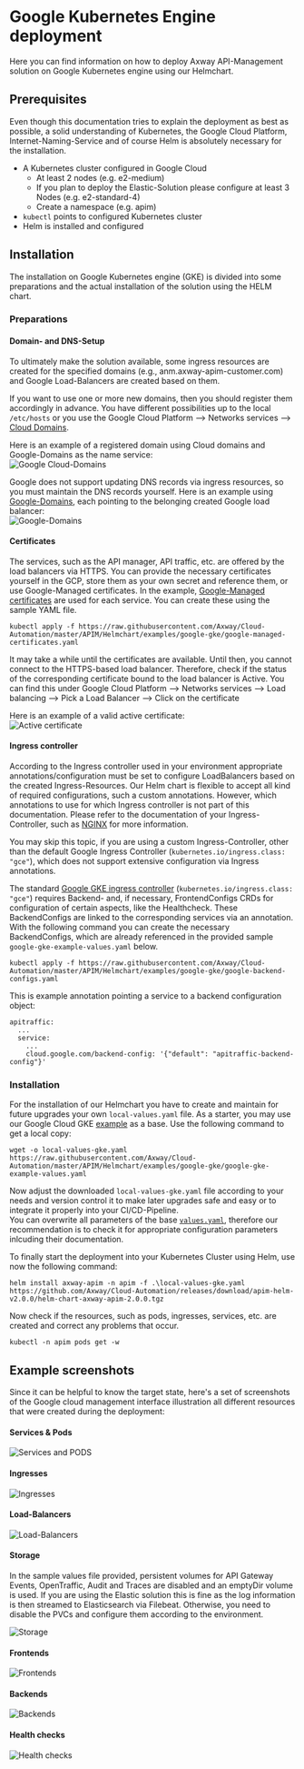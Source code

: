 # Google Kubernetes Engine deployment

Here you can find information on how to deploy Axway API-Management solution on Google Kubernetes engine using our Helmchart. 

## Prerequisites

Even though this documentation tries to explain the deployment as best as possible, a solid understanding of Kubernetes, the Google Cloud Platform, Internet-Naming-Service and of course Helm is absolutely necessary for the installation.  

- A Kubernetes cluster configured in Google Cloud
  - At least 2 nodes (e.g. e2-medium)
  - If you plan to deploy the Elastic-Solution please configure at least 3 Nodes (e.g. e2-standard-4)
  - Create a namespace (e.g. apim) 
- `kubectl` points to configured Kubernetes cluster
- Helm is installed and configured

## Installation

The installation on Google Kubernetes engine (GKE) is divided into some preparations and the actual installation of the solution using the HELM chart.

### Preparations

#### Domain- and DNS-Setup

To ultimately make the solution available, some ingress resources are created for the specified domains (e.g., anm.axway-apim-customer.com) and Google Load-Balancers are created based on them.  

If you want to use one or more new domains, then you should register them accordingly in advance. 
You have different possibilities up to the local `/etc/hosts` or you use the Google Cloud Platform --> Networks services --> [Cloud Domains](https://cloud.google.com/domains/docs/register-domain). 

Here is an example of a registered domain using Cloud domains and Google-Domains as the name service:  
![Google Cloud-Domains](imgs/google-cloud-domains.png)  

Google does not support updating DNS records via ingress resources, so you must maintain the DNS records yourself.
Here is an example using [Google-Domains](https://domains.google.com), each pointing to the belonging created Google load balancer:  
![Google-Domains](imgs/google-domains-dns-entries.png)  

#### Certificates

The services, such as the API manager, API traffic, etc. are offered by the load balancers via HTTPS. You can provide the necessary certificates yourself in the GCP, store them as your own secret and reference them, or use Google-Managed certificates. 
In the example, [Google-Managed certificates](https://cloud.google.com/kubernetes-engine/docs/how-to/managed-certs) are used for each service. You can create these using the sample YAML file.

```
kubectl apply -f https://raw.githubusercontent.com/Axway/Cloud-Automation/master/APIM/Helmchart/examples/google-gke/google-managed-certificates.yaml
```

It may take a while until the certificates are available. Until then, you cannot connect to the HTTPS-based load balancer. 
Therefore, check if the status of the corresponding certificate bound to the load balancer is Active. You can find this under Google Cloud Platform --> Networks services --> Load balancing --> Pick a Load Balancer --> Click on the certificate

Here is an example of a valid active certificate:  
![Active certificate](imgs/active-certificate-example.png)  

#### Ingress controller

According to the Ingress controller used in your environment appropriate annotations/configuration must be set to configure LoadBalancers based on the created Ingress-Resources. Our Helm chart is flexible to accept all kind of required configurations, such a custom annotations. However, which annotations to use for which Ingress controller is not part of this documentation. Please refer to the documentation of your Ingress-Controller, such as [NGINX](https://cloud.google.com/community/tutorials/nginx-ingress-gke) for more information.  

You may skip this topic, if you are using a custom Ingress-Controller, other than the default Google Ingress Controller (`kubernetes.io/ingress.class: "gce"`), which does not support extensive configuration via Ingress annotations. 

The standard [Google GKE ingress controller](https://cloud.google.com/kubernetes-engine/docs/concepts/ingress) (`kubernetes.io/ingress.class: "gce"`) requires Backend- and, if necessary, FrontendConfigs CRDs for configuration of certain aspects, like the Healthcheck. These BackendConfigs are linked to the corresponding services via an annotation. With the following command you can create the necessary BackendConfigs, which are already referenced in the provided sample `google-gke-example-values.yaml` below.

```
kubectl apply -f https://raw.githubusercontent.com/Axway/Cloud-Automation/master/APIM/Helmchart/examples/google-gke/google-backend-configs.yaml
```

This is example annotation pointing a service to a backend configuration object:
```
apitraffic:
  ...
  service:
    ...
    cloud.google.com/backend-config: '{"default": "apitraffic-backend-config"}'
```

### Installation

For the installation of our Helmchart you have to create and maintain for future upgrades your own `local-values.yaml` file. As a starter, you may use our Google Cloud GKE [example](google-gke-example-values.yaml) as a base. Use the following command to get a local copy:  

```
wget -o local-values-gke.yaml https://raw.githubusercontent.com/Axway/Cloud-Automation/master/APIM/Helmchart/examples/google-gke/google-gke-example-values.yaml
```

Now adjust the downloaded `local-values-gke.yaml` file according to your needs and version control it to make later upgrades safe and easy or to integrate it properly into your CI/CD-Pipeline.  
You can overwrite all parameters of the base [`values.yaml`](../../values.yaml), therefore our recommendation is to check it for appropriate configuration parameters inlcuding their documentation.

To finally start the deployment into your Kubernetes Cluster using Helm, use now the following command:
```
helm install axway-apim -n apim -f .\local-values-gke.yaml https://github.com/Axway/Cloud-Automation/releases/download/apim-helm-v2.0.0/helm-chart-axway-apim-2.0.0.tgz
```

Now check if the resources, such as pods, ingresses, services, etc. are created and correct any problems that occur.
```
kubectl -n apim pods get -w
```

## Example screenshots

Since it can be helpful to know the target state, here's a set of screenshots of the Google cloud management interface illustration all different resources that were created during the deployment:  

#### Services & Pods

![Services and PODS](imgs/gke-services.png)  

#### Ingresses

![Ingresses](imgs/gke-ingresses.png)  

#### Load-Balancers

![Load-Balancers](imgs/gke-load-balancers.png)  

#### Storage

In the sample values file provided, persistent volumes for API Gateway Events, OpenTraffic, Audit and Traces are disabled and an emptyDir volume is used. If you are using the Elastic solution this is fine as the log information is then streamed to Elasticsearch via Filebeat. 
Otherwise, you need to disable the PVCs and configure them according to the environment.

![Storage](imgs/gke-pvcs-storage.png)  

#### Frontends

![Frontends](imgs/gke-frontends.png)  

#### Backends

![Backends](imgs/gke-backends.png)  

#### Health checks

![Health checks](imgs/gke-healthchecks.png)  

